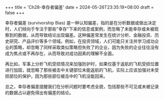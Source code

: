 +++
title = 'Ch28-幸存者偏差'
date = 2024-05-26T23:35:19+08:00
draft = false
+++

幸存者偏差 (survivorship Bias) 是一种认知偏差，指的是在分析数据或做出决定时，人们倾向于专注于那些"幸存"下来的信息或案例，而忽略了未能幸存或未被观察到的数据，从而导致结论出现偏差。这种偏差常发生在统计分析、金融投资、历史研究、产品评价等多个领域。例如，在投资领域，人们可能只关注并学习成功企业的策略，却忽略了同样采取类似策略但失败了的企业，因为失败的企业往往没有成为焦点或不再存在，从而导致对成功因素的理解不全面。

再比如，军事上分析飞机受损情况来加强防护时，如果仅基于返航的飞机受损位置进行加固，就忽略了那些被击中关键部位未能返航的飞机，实际上应该加强对未受损部位的保护，因为那些部位被击中的飞机没能回来。

总之，幸存者偏差提醒我们在分析问题时要考虑全貌，包括那些不可见或未被记录的数据占以避免得出有偏差的结论。
